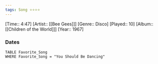 ```yaml
---
tags: Song ⭐⭐⭐⭐ 
---
```

[Time:: 4:47]
[Artist:: [[Bee Gees]]]
[Genre:: Disco]
[Played:: 10]
[Album:: [[Children of the World]]]
[Year:: 1967]
### Dates
````dataview
TABLE Favorite_Song
WHERE Favorite_Song = "You Should Be Dancing"
````